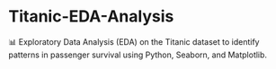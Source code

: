 # Titanic-EDA-Analysis
📊 Exploratory Data Analysis (EDA) on the Titanic dataset to identify patterns in passenger survival using Python, Seaborn, and Matplotlib.
